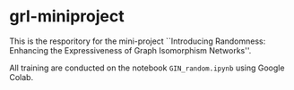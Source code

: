 # grl-miniproject

This is the resporitory for the mini-project ``Introducing Randomness: Enhancing the Expressiveness of Graph Isomorphism Networks''.

All training are conducted on the notebook `GIN_random.ipynb` using Google Colab.
